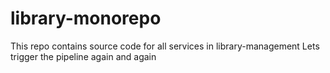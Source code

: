 # library-monorepo
This repo contains source code for all services in library-management
Lets trigger the pipeline again and again
